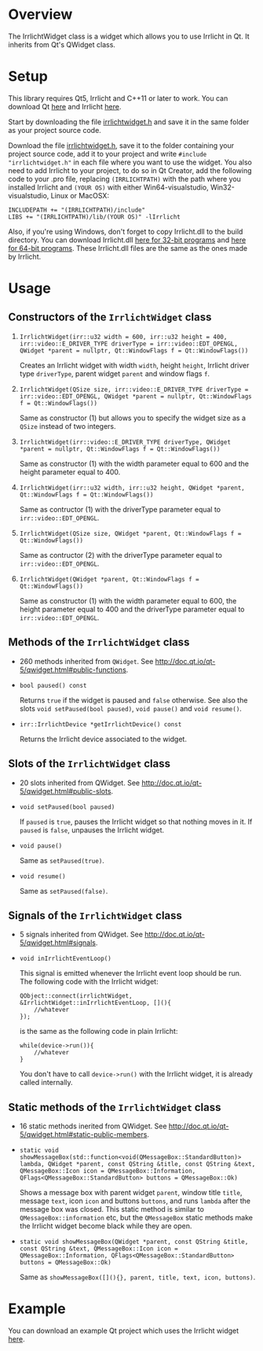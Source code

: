 # Overview
The IrrlichtWidget class is a widget which allows you to use Irrlicht in Qt. It inherits from Qt's
QWidget class.

# Setup
This library requires Qt5, Irrlicht and C++11 or later to work. You can download Qt [here](https://www.qt.io/download-qt-installer?hsCtaTracking=9f6a2170-a938-42df-a8e2-a9f0b1d6cdce%7C6cb0de4f-9bb5-4778-ab02-bfb62735f3e5) and Irrlicht [here](http://irrlicht.sourceforge.net/?page_id=10).

Start by downloading the file [irrlichtwidget.h](https://github.com/DonaldDuck313/QtIrrlichtWidget/blob/main/irrlichtwidget.h) and save it in the same folder as your project source code.

Download the file [irrlichtwidget.h](https://github.com/DonaldDuck313/QtIrrlichtWidget/blob/main/irrlichtwidget.h), save it to the folder containing your project source code, add it to your project and write `#include "irrlichtwidget.h"` in each file where you want to use the widget. You also need to add Irrlicht to your project, to do so in Qt Creator, add the following code to your .pro file, replacing `(IRRLICHTPATH)` with the path where you installed Irrlicht and `(YOUR OS)` with either Win64-visualstudio, Win32-visualstudio, Linux or MacOSX:

    INCLUDEPATH += "(IRRLICHTPATH)/include"
    LIBS += "(IRRLICHTPATH)/lib/(YOUR OS)" -lIrrlicht
    
Also, if you're using Windows, don't forget to copy Irrlicht.dll to the build directory. You can download Irrlicht.dll [here for 32-bit programs](https://github.com/DonaldDuck313/QtIrrlichtWidget/blob/main/Irrlicht.dll-Win32-VisualStudio/Irrlicht.dll?raw=true) and [here for 64-bit programs](https://github.com/DonaldDuck313/QtIrrlichtWidget/blob/main/Irrlicht.dll-Win64-VisualStudio/Irrlicht.dll?raw=true). These Irrlicht.dll files are the same as the ones made by Irrlicht.

# Usage
## Constructors of the `IrrlichtWidget` class
1. `IrrlichtWidget(irr::u32 width = 600, irr::u32 height = 400, irr::video::E_DRIVER_TYPE driverType = irr::video::EDT_OPENGL, QWidget *parent = nullptr, Qt::WindowFlags f = Qt::WindowFlags())`

    Creates an Irrlicht widget with width `width`, height `height`, Irrlicht driver type `driverType`, parent widget `parent` and window flags `f`.
    
2. `IrrlichtWidget(QSize size, irr::video::E_DRIVER_TYPE driverType = irr::video::EDT_OPENGL, QWidget *parent = nullptr, Qt::WindowFlags f = Qt::WindowFlags())`
    
    Same as constructor (1) but allows you to specify the widget size as a `QSize` instead of two integers.
    
3. `IrrlichtWidget(irr::video::E_DRIVER_TYPE driverType, QWidget *parent = nullptr, Qt::WindowFlags f = Qt::WindowFlags())`

    Same as constructor (1) with the width parameter equal to 600 and the height parameter equal to 400.
    
4. `IrrlichtWidget(irr::u32 width, irr::u32 height, QWidget *parent, Qt::WindowFlags f = Qt::WindowFlags())`
    
    Same as contructor (1) with the driverType parameter equal to `irr::video::EDT_OPENGL`.
    
5. `IrrlichtWidget(QSize size, QWidget *parent, Qt::WindowFlags f = Qt::WindowFlags())`

    Same as contructor (2) with the driverType parameter equal to `irr::video::EDT_OPENGL`.
    
6. `IrrlichtWidget(QWidget *parent, Qt::WindowFlags f = Qt::WindowFlags())`

    Same as constructor (1) with the width parameter equal to 600, the height parameter equal to 400 and the driverType parameter equal to `irr::video::EDT_OPENGL`.
    
## Methods of the `IrrlichtWidget` class
* 260 methods inherited from `QWidget`. See http://doc.qt.io/qt-5/qwidget.html#public-functions.
* `bool paused() const`

    Returns `true` if the widget is paused and `false` otherwise. See also the slots `void setPaused(bool paused)`, `void pause()` and `void resume()`.
    
* `irr::IrrlichtDevice *getIrrlichtDevice() const`

    Returns the Irrlicht device associated to the widget.
    
## Slots of the `IrrlichtWidget` class
* 20 slots inherited from QWidget. See http://doc.qt.io/qt-5/qwidget.html#public-slots.
* `void setPaused(bool paused)`

    If `paused` is `true`, pauses the Irrlicht widget so that nothing moves in it. If `paused` is `false`, unpauses the Irrlicht widget.
    
* `void pause()`

    Same as `setPaused(true)`.
    
* `void resume()`

    Same as `setPaused(false)`.
    
## Signals of the `IrrlichtWidget` class
* 5 signals inherited from QWidget. See http://doc.qt.io/qt-5/qwidget.html#signals.
* `void inIrrlichtEventLoop()`

    This signal is emitted whenever the Irrlicht event loop should be run. The following code with the Irrlicht widget:
    
      QObject::connect(irrlichtWidget, &IrrlichtWidget::inIrrlichtEventLoop, [](){
          //whatever
      });
      
    is the same as the following code in plain Irrlicht:
    
      while(device->run()){
          //whatever
      }
      
    You don't have to call `device->run()` with the Irrlicht widget, it is already called internally.
    
## Static methods of the `IrrlichtWidget` class
* 16 static methods inerited from QWidget. See http://doc.qt.io/qt-5/qwidget.html#static-public-members.
* `static void showMessageBox(std::function<void(QMessageBox::StandardButton)> lambda, QWidget *parent, const QString &title, const QString &text, QMessageBox::Icon icon = QMessageBox::Information, QFlags<QMessageBox::StandardButton> buttons = QMessageBox::Ok)`
    
    Shows a message box with parent widget `parent`, window title `title`, message `text`, icon `icon` and buttons `buttons`, and runs `lambda` after the message box was closed. This static method is similar to `QMessageBox::information` etc, but the `QMessageBox` static methods make the Irrlicht widget become black while they are open.
    
* `static void showMessageBox(QWidget *parent, const QString &title, const QString &text, QMessageBox::Icon icon = QMessageBox::Information, QFlags<QMessageBox::StandardButton> buttons = QMessageBox::Ok)`

    Same as `showMessageBox([](){}, parent, title, text, icon, buttons)`.

# Example
You can download an example Qt project which uses the Irrlicht widget [here](https://github.com/DonaldDuck313/QtIrrlichtWidget/tree/main/example).
